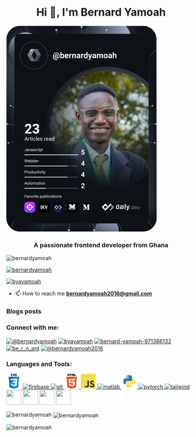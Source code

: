 <h1 align="center">Hi 👋, I'm Bernard Yamoah</h1>
<a href="https://app.daily.dev/DailyDevTips"><img src="https://github.com/bernardyamoah/bernardyamoah/blob/main/devcard.svg" width="400" alt="Bernard Yamoah's Dev Card"/></a>
<h3 align="center">A passionate frontend developer from Ghana</h3>

<p align="left"> <img src="https://komarev.com/ghpvc/?username=bernardyamoah&label=Profile%20views&color=00ff00&style=plastic" alt="bernardyamoah" /> </p>

<p align="left"> <a href="https://github.com/ryo-ma/github-profile-trophy"><img src="https://github-profile-trophy.vercel.app/?username=bernardyamoah" alt="bernardyamoah" /></a> </p>

<p align="left"> <a href="https://twitter.com/byayamoah" target="blank"><img src="https://img.shields.io/twitter/follow/byayamoah?logo=twitter&style=for-the-badge" alt="byayamoah" /></a> </p>

- 📫 How to reach me **bernardyamoah2016@gmail.com**

### Blogs posts
<!-- BLOG-POST-LIST:START -->
<!-- BLOG-POST-LIST:END -->

<h3 align="left">Connect with me:</h3>
<p align="left">
<a href="https://dev.to/@bernardyamoah" target="blank"><img align="center" src="https://raw.githubusercontent.com/rahuldkjain/github-profile-readme-generator/master/src/images/icons/Social/devto.svg" alt="@bernardyamoah" height="30" width="40" /></a>
<a href="https://twitter.com/byayamoah" target="blank"><img align="center" src="https://raw.githubusercontent.com/rahuldkjain/github-profile-readme-generator/master/src/images/icons/Social/twitter.svg" alt="byayamoah" height="30" width="40" /></a>
<a href="https://linkedin.com/in/bernard-yamoah-971386132" target="blank"><img align="center" src="https://raw.githubusercontent.com/rahuldkjain/github-profile-readme-generator/master/src/images/icons/Social/linked-in-alt.svg" alt="bernard-yamoah-971386132" height="30" width="40" /></a>
<a href="https://instagram.com/be_r_n_ard" target="blank"><img align="center" src="https://raw.githubusercontent.com/rahuldkjain/github-profile-readme-generator/master/src/images/icons/Social/instagram.svg" alt="be_r_n_ard" height="30" width="40" /></a>
<a href="https://medium.com/@bernardyamoah2016" target="blank"><img align="center" src="https://raw.githubusercontent.com/rahuldkjain/github-profile-readme-generator/master/src/images/icons/Social/medium.svg" alt="@bernardyamoah2016" height="30" width="40" /></a>
</p>

          
<h3 align="left">Languages and Tools:</h3>
<p align="left"> <a href="https://www.w3schools.com/css/" target="_blank" rel="noreferrer"> <img src="https://raw.githubusercontent.com/devicons/devicon/master/icons/css3/css3-original-wordmark.svg" alt="css3" width="40" height="40"/> </a> <a href="https://firebase.google.com/" target="_blank" rel="noreferrer"> <img src="https://www.vectorlogo.zone/logos/firebase/firebase-icon.svg" alt="firebase" width="40" height="40"/> </a> <a href="https://git-scm.com/" target="_blank" rel="noreferrer"> <img src="https://www.vectorlogo.zone/logos/git-scm/git-scm-icon.svg" alt="git" width="40" height="40"/> </a> <a href="https://www.w3.org/html/" target="_blank" rel="noreferrer"> <img src="https://raw.githubusercontent.com/devicons/devicon/master/icons/html5/html5-original-wordmark.svg" alt="html5" width="40" height="40"/> </a> <a href="https://developer.mozilla.org/en-US/docs/Web/JavaScript" target="_blank" rel="noreferrer"> <img src="https://raw.githubusercontent.com/devicons/devicon/master/icons/javascript/javascript-original.svg" alt="javascript" width="40" height="40"/> </a> <a href="https://www.mathworks.com/" target="_blank" rel="noreferrer"> <img src="https://upload.wikimedia.org/wikipedia/commons/2/21/Matlab_Logo.png" alt="matlab" width="40" height="40"/> </a> <a href="https://www.python.org" target="_blank" rel="noreferrer"> <img src="https://raw.githubusercontent.com/devicons/devicon/master/icons/python/python-original.svg" alt="python" width="40" height="40"/> </a> <a href="https://pytorch.org/" target="_blank" rel="noreferrer"> <img src="https://www.vectorlogo.zone/logos/pytorch/pytorch-icon.svg" alt="pytorch" width="40" height="40"/> </a> <a href="https://tailwindcss.com/" target="_blank" rel="noreferrer"> <img src="https://www.vectorlogo.zone/logos/tailwindcss/tailwindcss-icon.svg" alt="tailwind" width="40" height="40"/> </a>
<img src="https://cdn.jsdelivr.net/gh/devicons/devicon/icons/nextjs/nextjs-original-wordmark.svg" width="40" height="40" />
<img src="https://cdn.jsdelivr.net/gh/devicons/devicon/icons/appwrite/appwrite-original-wordmark.svg"width="40" height="40" />  
<img src="https://cdn.jsdelivr.net/gh/devicons/devicon/icons/materialui/materialui-original.svg"width="40" height="40" />
 <img src="https://cdn.jsdelivr.net/gh/devicons/devicon/icons/react/react-original.svg"width="40" height="40" />
</p>

                 
<p><img align="left" src="https://github-readme-stats.vercel.app/api/top-langs?username=bernardyamoah&show_icons=true&locale=en&layout=compact" alt="bernardyamoah" /></p>

<p>&nbsp;<img align="center" src="https://github-readme-stats.vercel.app/api?username=bernardyamoah&show_icons=true&locale=en" alt="bernardyamoah" /></p>

<p><img align="center" src="https://github-readme-streak-stats.herokuapp.com/?user=bernardyamoah&" alt="bernardyamoah" /></p>
